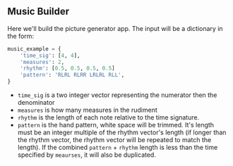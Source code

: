 ## Music Builder

Here we'll build the picture generator app. The input will be a dictionary in the form:

```python
music_example = {
	'time_sig': [4, 4],
	'measures': 2,
	'rhythm': [0.5, 0.5, 0.5, 0.5]
	'pattern': 'RLRL RLRR LRLRL RLL',
}
```

* `time_sig` is a two integer vector representing the numerator then the denominator
* `measures` is how many measures in the rudiment
* `rhythm` is the length of each note relative to the time signature.
* `pattern` is the hand pattern, white space will be trimmed. It's length must be an integer multiple of the rhythm vector's length (if longer than the rhythm vector, the rhythm vector will be repeated to match the length). If the combined `pattern` + `rhythm` length is less than the time specified by `meaurses`, it will also be duplicated. 
